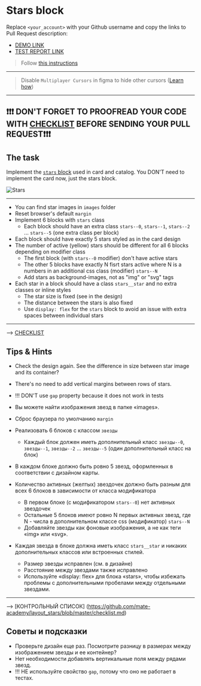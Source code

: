 # Stars block
Replace `<your_account>` with your Github username and copy the links to Pull Request description:
- [DEMO LINK](https://yevhenii-stanchenko.github.io/layout_stars/)
- [TEST REPORT LINK](https://yevhenii-stanchenko.github.io/layout_stars/report/html_report/)

> Follow [this instructions](https://mate-academy.github.io/layout_task-guideline)
___

> Disable `Multiplayer Cursors` in figma to hide other cursors ([Learn how](https://mate-academy.github.io/layout_task-guideline/figma.html#multiplayer-cursors))
___

## ❗️❗️❗️ DON'T FORGET TO PROOFREAD YOUR CODE WITH [CHECKLIST](https://github.com/mate-academy/layout_stars/blob/master/checklist.md) BEFORE SENDING YOUR PULL REQUEST❗️❗️❗️

## The task
Implement the [`stars` block](https://www.figma.com/file/EIBkG1dy1jnK88YPO34Qir/Moyo-Catalog-updated) used in card and catalog.
You DON'T need to implement the card now, just the stars block.

![Stars](./reference/stars.png)
___
- You can find star images in `images` folder
- Reset browser's default `margin`
- Implement 6 blocks with `stars` class
  - Each block should have an extra class `stars--0`, `stars--1`, `stars--2` ... `stars--5` (one extra class per block)
- Each block should have exactly 5 stars styled as in the card design
- The number of active (yellow) stars should be different for all 6 blocks depending on modifier class
  - The first block (with `stars--0` modifier) don't have active stars
  - The other 5 blocks have exactly N fisrt stars active where N is a numbers in an additional css class (modifier) `stars--N`
  - Add stars as background-images, not as "img" or "svg" tags
- Each star in a block should have a class `stars__star` and no extra classes or inline styles
  - The star size is fixed (see in the design)
  - The distance between the stars is also fixed
  - Use `display: flex` for the `stars` block to avoid an issue with extra spaces between individual stars
---
--> [CHECKLIST](https://github.com/mate-academy/layout_stars/blob/master/checklist.md)

## Tips & Hints
- Check the design again. See the difference in size between star image and its
container?
- There's no need to add vertical margins between rows of stars.
- !!! DON'T use `gap` property because it does not work in tests


- Вы можете найти изображения звезд в папке «images».
- Сброс браузера по умолчанию `margin`
- Реализовать 6 блоков с классом `звезды`
  - Каждый блок должен иметь дополнительный класс `звезды--0`, `звезды--1`, `звезды--2` ... `звезды--5` (один дополнительный класс на блок)
- В каждом блоке должно быть ровно 5 звезд, оформленных в соответствии с дизайном карты.
- Количество активных (желтых) звездочек должно быть разным для всех 6 блоков в зависимости от класса модификатора
  - В первом блоке (с модификатором `stars--0`) нет активных звездочек
  - Остальные 5 блоков имеют ровно N первых активных звезд, где N - числа в дополнительном классе css (модификатор) `stars--N`
  - Добавляйте звезды как фоновые изображения, а не как теги «img» или «svg».
- Каждая звезда в блоке должна иметь класс `stars__star` и никаких дополнительных классов или встроенных стилей.
  - Размер звезды исправлен (см. в дизайне)
  - Расстояние между звездами также исправлено
  - Используйте «display: flex» для блока «stars», чтобы избежать проблемы с дополнительными пробелами между отдельными звездами.
---
--> [КОНТРОЛЬНЫЙ СПИСОК] (https://github.com/mate-academy/layout_stars/blob/master/checklist.md)

## Советы и подсказки
- Проверьте дизайн еще раз. Посмотрите разницу в размерах между изображением звезды и ее
контейнер?
- Нет необходимости добавлять вертикальные поля между рядами звезд.
- !!! НЕ используйте свойство `gap`, потому что оно не работает в тестах.